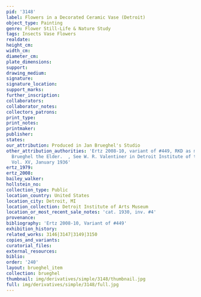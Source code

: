 ```yaml
---
pid: '3148'
label: Flowers in a Decorated Ceramic Vase (Detroit)
object_type: Painting
genre: Flower Still-Life & Nature Study
tags: Insects Vase Flowers
realdate: 
height_cm: 
width_cm: 
diameter_cm: 
plate_dimensions: 
support: 
drawing_medium: 
signature: 
signature_location: 
support_marks: 
further_inscription: 
collaborators: 
collaborator_notes: 
collectors_patrons: 
print_type: 
print_notes: 
printmaker: 
publisher: 
states: 
our_attribution: Produced in Jan Brueghel's Studio
other_attribution_authorities: 'Ertz 2008-10, variant of #449, RKD as manner of Jan
  Brueghel the Elder.  , See W. R. Valentiner in Detroit Institute of the Arts Bulletin
  Vol. XV, January 1936'
ertz_1979: 
ertz_2008: 
bailey_walker: 
hollstein_no: 
collection_type: Public
location_country: United States
location_city: Detroit, MI
location_collection: Detroit Institute of Arts Museum
location_or_most_recent_sale_notes: 'cat. 1930, inv. #4'
provenance: 
bibliography: 'Ertz 2008-10, Variant of #449'
exhibition_history: 
related_works: 3146|3147|3149|3150
copies_and_variants: 
curatorial_files: 
external_resources: 
biblio: 
order: '240'
layout: brueghel_item
collection: brueghel
thumbnail: img/derivatives/simple/3148/thumbnail.jpg
full: img/derivatives/simple/3148/full.jpg
---
```

